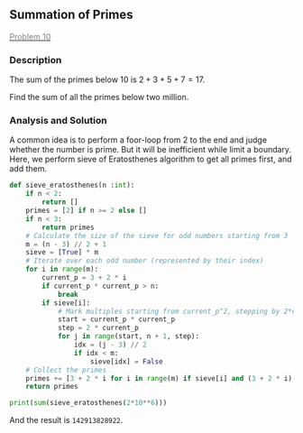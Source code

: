 ## Summation of Primes

[<font color='gray'>Problem 10</font>](https://projecteuler.net/problem=10 "Click to jump")

### Description

The sum of the primes below $10$ is $2+3+5+7=17$.

Find the sum of all the primes below two million.

### Analysis and Solution

A common idea is to perform a foor-loop from 2 to the end and judge whether the number is prime. But it will be inefficient while limit a boundary. Here, we perform sieve of Eratosthenes algorithm to get all primes first, and add them.

```python
def sieve_eratosthenes(n :int):
    if n < 2:
        return []
    primes = [2] if n >= 2 else []
    if n < 3:
        return primes
    # Calculate the size of the sieve for odd numbers starting from 3
    m = (n - 3) // 2 + 1
    sieve = [True] * m
    # Iterate over each odd number (represented by their index)
    for i in range(m):
        current_p = 3 + 2 * i
        if current_p * current_p > n:
            break
        if sieve[i]:
            # Mark multiples starting from current_p^2, stepping by 2*current_p
            start = current_p * current_p
            step = 2 * current_p
            for j in range(start, n + 1, step):
                idx = (j - 3) // 2
                if idx < m:
                    sieve[idx] = False
    # Collect the primes
    primes += [3 + 2 * i for i in range(m) if sieve[i] and (3 + 2 * i) <= n]
    return primes

print(sum(sieve_eratosthenes(2*10**6)))
```

And the result is `142913828922`.